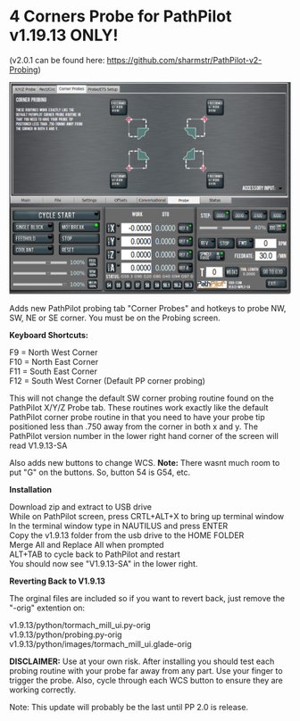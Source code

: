 # 4 Corners Probe for PathPilot v1.19.13 ONLY!
(v2.0.1 can be found here: https://github.com/sharmstr/PathPilot-v2-Probing)

![alt tag](https://github.com/sharmstr/4_Corners_Probe/blob/master/probe_screen.png)

Adds new PathPilot probing tab "Corner Probes" and hotkeys to probe NW, SW, NE or SE corner. You must be on the Probing screen.

<b>Keyboard Shortcuts:</b>

F9 = North West Corner<br>
F10 = North East Corner<br>
F11 = South East Corner<br>
F12 = South West Corner (Default PP corner probing)<br>

This will not change the default SW corner probing routine found on the PathPilot X/Y/Z Probe tab.  These routines work exactly like the default PathPilot corner probe routine in that you need to have your probe tip positioned less than .750 away from the corner in both x and y. The PathPilot version number in the lower right hand corner of the screen will read V1.9.13-SA

Also adds new buttons to change WCS.  <b>Note:</b> There wasnt much room to put "G" on the buttons.  So, button 54 is G54, etc.

<b>Installation</b>

Download zip and extract to USB drive<br>
While on PathPilot screen, press CRTL+ALT+X to bring up terminal window<br>
In the terminal window type in NAUTILUS and press ENTER<br>
Copy the v1.9.13 folder from the usb drive to the HOME FOLDER<br>
Merge All and Replace All when prompted<br>
ALT+TAB to cycle back to PathPilot and restart<br>
You should now see "V1.9.13-SA" in the lower right.

<b>Reverting Back to V1.9.13</b>
  
The orginal files are included so if you want to revert back, just remove the "-orig" extention on:

v1.9.13/python/tormach_mill_ui.py-orig<br>
v1.9.13/python/probing.py-orig<br>
v1.9.13/python/images/tormach_mill_ui.glade-orig<br>

<b>DISCLAIMER:</b> Use at your own risk. After installing you should test each probing routine with your probe far away from any part. Use your finger to trigger the probe.  Also, cycle through each WCS button to ensure they are working correctly.

Note:  This update will probably be the last until PP 2.0 is release.
